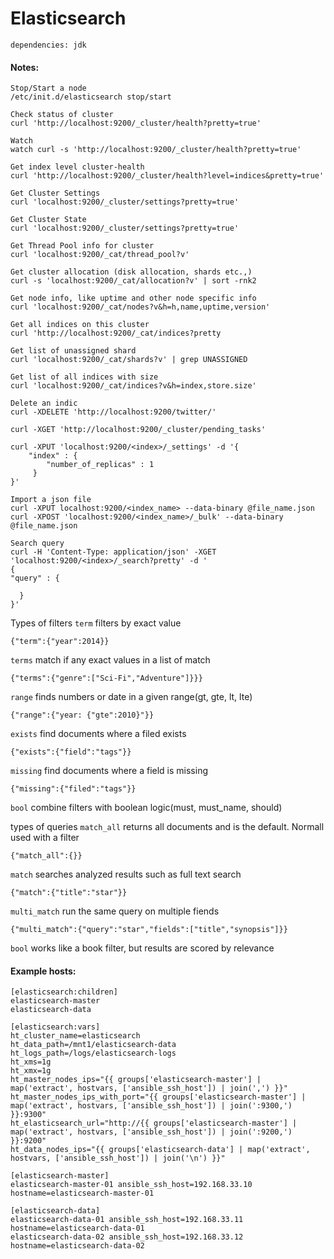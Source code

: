 # Elasticsearch
```
dependencies: jdk
```
#### Notes:
```
Stop/Start a node
/etc/init.d/elasticsearch stop/start

Check status of cluster
curl 'http://localhost:9200/_cluster/health?pretty=true'

Watch
watch curl -s 'http://localhost:9200/_cluster/health?pretty=true'

Get index level cluster-health
curl 'http://localhost:9200/_cluster/health?level=indices&pretty=true'

Get Cluster Settings
curl 'localhost:9200/_cluster/settings?pretty=true'

Get Cluster State
curl 'localhost:9200/_cluster/settings?pretty=true'

Get Thread Pool info for cluster
curl 'localhost:9200/_cat/thread_pool?v'

Get cluster allocation (disk allocation, shards etc.,)
curl -s 'localhost:9200/_cat/allocation?v' | sort -rnk2

Get node info, like uptime and other node specific info
curl 'localhost:9200/_cat/nodes?v&h=h,name,uptime,version'

Get all indices on this cluster
curl 'http://localhost:9200/_cat/indices?pretty

Get list of unassigned shard
curl 'localhost:9200/_cat/shards?v' | grep UNASSIGNED

Get list of all indices with size
curl 'localhost:9200/_cat/indices?v&h=index,store.size'

Delete an indic
curl -XDELETE 'http://localhost:9200/twitter/'

curl -XGET 'http://localhost:9200/_cluster/pending_tasks'

curl -XPUT 'localhost:9200/<index>/_settings' -d '{
    "index" : {
        "number_of_replicas" : 1
     }
}'

Import a json file
curl -XPUT localhost:9200/<index_name> --data-binary @file_name.json
curl -XPOST 'localhost:9200/<index_name>/_bulk' --data-binary @file_name.json

Search query
curl -H 'Content-Type: application/json' -XGET 'localhost:9200/<index>/_search?pretty' -d '
{
"query" : {

  }
}'
```
Types of filters
`term` filters by exact value
```
{"term":{"year":2014}}

```
`terms` match if any exact values in a list of match
```
{"terms":{"genre":["Sci-Fi","Adventure"]}}}
```
`range` finds numbers or date in a given range(gt, gte, lt, lte)
```
{"range":{"year: {"gte":2010}"}}
```
`exists` find documents where a filed exists
```
{"exists":{"field":"tags"}}
```
`missing` find documents where a field is missing
```
{"missing":{"filed":"tags"}}
```
`bool` combine filters with boolean logic(must, must_name, should)

types of queries
`match_all` returns all documents and is the default. Normall used with a filter
```
{"match_all":{}}
```
`match` searches analyzed results such as full text search
```
{"match":{"title":"star"}}
```
`multi_match` run the same query on multiple fiends
```
{"multi_match":{"query":"star","fields":["title","synopsis"]}}
```
`bool` works like a book filter, but results are scored by relevance


#### Example hosts:
```
[elasticsearch:children]
elasticsearch-master
elasticsearch-data

[elasticsearch:vars]
ht_cluster_name=elasticsearch
ht_data_path=/mnt1/elasticsearch-data
ht_logs_path=/logs/elasticsearch-logs
ht_xms=1g
ht_xmx=1g
ht_master_nodes_ips="{{ groups['elasticsearch-master'] | map('extract', hostvars, ['ansible_ssh_host']) | join(',') }}"
ht_master_nodes_ips_with_port="{{ groups['elasticsearch-master'] | map('extract', hostvars, ['ansible_ssh_host']) | join(':9300,') }}:9300"
ht_elasticsearch_url="http://{{ groups['elasticsearch-master'] | map('extract', hostvars, ['ansible_ssh_host']) | join(':9200,') }}:9200"
ht_data_nodes_ips="{{ groups['elasticsearch-data'] | map('extract', hostvars, ['ansible_ssh_host']) | join('\n') }}"

[elasticsearch-master]
elasticsearch-master-01 ansible_ssh_host=192.168.33.10 hostname=elasticsearch-master-01

[elasticsearch-data]
elasticsearch-data-01 ansible_ssh_host=192.168.33.11 hostname=elasticsearch-data-01
elasticsearch-data-02 ansible_ssh_host=192.168.33.12 hostname=elasticsearch-data-02
```
